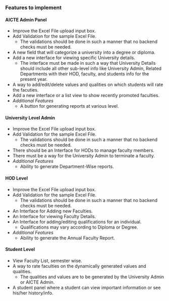 ### Features to implement

#### AICTE Admin Panel
- Improve the Excel File upload input box.
- Add Validation for the sample Excel File.
	- The validations should be done in such a manner that no backend checks must be needed.
- A new field that will categorize a university into a degree or diploma.
- Add a new interface for viewing specific University details.
	- The interface must be made in such a way that University Details should include all other sub-level info like University Admin, Related Departments with their HOD, faculty, and students info for the present year.
- A way to add/edit/delete values and qualities on which students will rate the facuties.
- Add a new interface or a list view to show recently promoted faculties.
- _Additional Features_
	- A button for generating reports at various level. 

#### University Level Admin
- Improve the Excel File upload input box.
- Add Validation for the sample Excel File.
    - The validations should be done in such a manner that no backend checks must be needed.
- There should be an Interface for HODs to manage faculty members. 
- There must be a way for the University Admin to terminate a faculty.
- _Additional Features_
	- Ability to generate Department-Wise reports.

#### HOD Level
- Improve the Excel File upload input box.
- Add Validation for the sample Excel File.
    - The validations should be done in such a manner that no backend checks must be needed.
- An Interface for Adding new Faculties.
- An Interface for viewing Faculty Details.
- An Interface for adding/editing qualifications for an individual.
	- Qualifications may vary according to Diploma or Degree. 
- _Additional Features_
	- Ability to generate the Annual Faculty Report.

#### Student Level
- View Faculty List, semester wise.
- A way to rate faculties on the dynamically generated values and qualities.
	- The qualities and values are to be generated by the University Admin or AICTE Admin.
- A student panel where a student can view important information or see his/her history/info.
